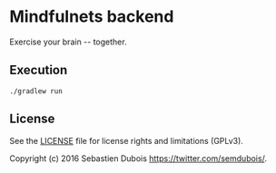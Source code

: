 # Mindfulnets backend

Exercise your brain -- together.

## Execution

`./gradlew run`

## License

See the [LICENSE](LICENSE) file for license rights and limitations (GPLv3).

Copyright (c) 2016 Sebastien Dubois <https://twitter.com/semdubois/>.
